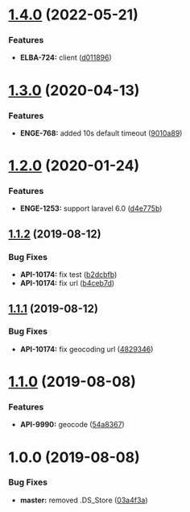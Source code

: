 # [1.4.0](https://github.com/lawnstarter/geocoding-sdk-php/compare/1.3.0...1.4.0) (2022-05-21)


### Features

* **ELBA-724:** client ([d011896](https://github.com/lawnstarter/geocoding-sdk-php/commit/d011896))

# [1.3.0](https://github.com/lawnstarter/geocoding-sdk-php/compare/1.2.0...1.3.0) (2020-04-13)


### Features

* **ENGE-768:** added 10s default timeout ([9010a89](https://github.com/lawnstarter/geocoding-sdk-php/commit/9010a89))

# [1.2.0](https://github.com/lawnstarter/geocoding-sdk-php/compare/1.1.2...1.2.0) (2020-01-24)


### Features

* **ENGE-1253:** support laravel 6.0 ([d4e775b](https://github.com/lawnstarter/geocoding-sdk-php/commit/d4e775b))

## [1.1.2](https://github.com/lawnstarter/geocoding-sdk-php/compare/1.1.1...1.1.2) (2019-08-12)


### Bug Fixes

* **API-10174:** fix test ([b2dcbfb](https://github.com/lawnstarter/geocoding-sdk-php/commit/b2dcbfb))
* **API-10174:** fix url ([b4ceb7d](https://github.com/lawnstarter/geocoding-sdk-php/commit/b4ceb7d))

## [1.1.1](https://github.com/lawnstarter/geocoding-sdk-php/compare/1.1.0...1.1.1) (2019-08-12)


### Bug Fixes

* **API-10174:** fix geocoding url ([4829346](https://github.com/lawnstarter/geocoding-sdk-php/commit/4829346))

# [1.1.0](https://github.com/lawnstarter/geocoding-sdk-php/compare/1.0.0...1.1.0) (2019-08-08)


### Features

* **API-9990:** geocode ([54a8367](https://github.com/lawnstarter/geocoding-sdk-php/commit/54a8367))

# 1.0.0 (2019-08-08)


### Bug Fixes

* **master:** removed .DS_Store ([03a4f3a](https://github.com/lawnstarter/geocoding-sdk-php/commit/03a4f3a))
